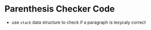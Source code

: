 # Parenthesis Checker Code

- use ```stack``` data structure to check if a paragraph is lexycaly correct

